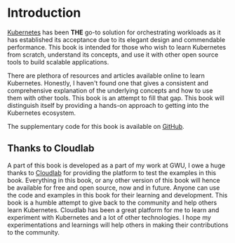 # Introduction

[Kubernetes](https://kubernetes.io/) has been **THE** go-to solution for orchestrating workloads as it has established its acceptance due to its elegant design and commendable performance. This book is intended for those who wish to learn Kubernetes from scratch, understand its concepts, and use it with other open source tools to build scalable applications.

There are plethora of resources and articles available online to learn Kubernetes. Honestly, I haven't found one that gives a consistent and comprehensive explanation of the underlying concepts and how to use them with other tools. This book is an attempt to fill that gap. This book will distinguish itself by providing a hands-on approach to getting into the Kubernetes ecosystem. 

The supplementary code for this book is available on [GitHub](https://github.com/rutu-sh/bootstrapping-with-kubernetes-examples).

## Thanks to Cloudlab

A part of this book is developed as a part of my work at GWU, I owe a huge thanks to [Cloudlab](https://cloudlab.io/) for providing the platform to test the examples in this book. Everything in this book, or any other version of this book will hence be available for free and open source, now and in future. Anyone can use the code and examples in this book for their learning and development. This book is a humble attempt to give back to the community and help others learn Kubernetes. Cloudlab has been a great platform for me to learn and experiment with Kubernetes and a lot of other technologies. I hope my experimentations and learnings will help others in making their contributions to the community. 

